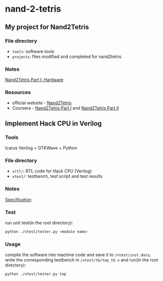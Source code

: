 # nand-2-tetris
## My project for Nand2Tetris
### File directory
- `tools`: software tools
- `projects`: files modified and completed for nand2tetris

### Notes
[Nand2Tetris Part I: Hardware](./notes/hardware.md)

### Resources
- official website - [Nand2Tetris](https://www.nand2tetris.org/)
- Coursera - [Nand2Tetris Part I](https://www.coursera.org/learn/build-a-computer) and [Nand2Tetris Part II](https://www.coursera.org/learn/nand2tetris2)


## Implement Hack CPU in Verilog
### Tools
Icarus Verilog + GTKWave + Python

### File directory
- `vrtl/`: RTL code for Hack CPU (Verilog)
- `vtest/`: testbench, test script and test results

### Notes
[Specification](./notes/verilog-spec.md)

### Test
run unit test(in the root directory):

```sh
python ./vtest/tester.py <module name>
```

### Usage
compile the software into machine code and save it to `/vtest/inst.data`, write the corresponding testbench in `/vtest/tb/top_tb.v` and run(in the root directory):

```sh
python ./vtest/tester.py top
```



